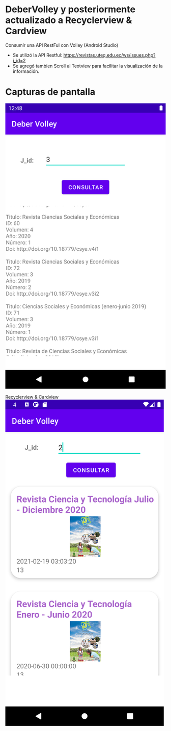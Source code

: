 # DeberVolley y posteriormente actualizado a Recyclerview & Cardview
Consumir una API RestFul con Volley (Android Studio)
- Se utilizó la API Restful: https://revistas.uteq.edu.ec/ws/issues.php?j_id=2
- Se agregó tambien Scroll al Textview para facilitar la visualización de la información.

# Capturas de pantalla
![](https://github.com/vgguillen/DeberVolley/blob/master/Volley/Volley.png)

Recyclerview & Cardview
![](https://github.com/vgguillen/DeberVolley/blob/master/Volley/Recyclerview.png)
